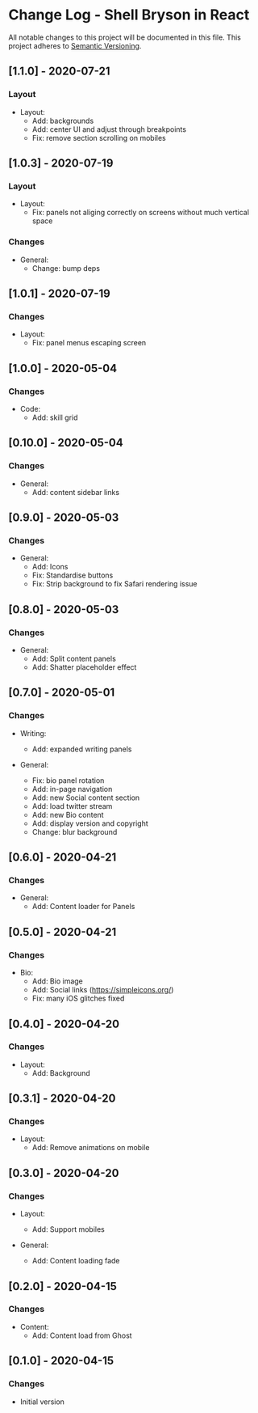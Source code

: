 # Change Log - Shell Bryson in React

All notable changes to this project will be documented in this file.
This project adheres to [Semantic Versioning](http://semver.org/).

## [1.1.0] - 2020-07-21

### Layout

- Layout:
  - Add: backgrounds
  - Add: center UI and adjust through breakpoints
  - Fix: remove section scrolling on mobiles

## [1.0.3] - 2020-07-19

### Layout

- Layout:
  - Fix: panels not aliging correctly on screens without much vertical space

### Changes

- General:
  - Change: bump deps

## [1.0.1] - 2020-07-19

### Changes

- Layout:
  - Fix: panel menus escaping screen

## [1.0.0] - 2020-05-04

### Changes

- Code:
  - Add: skill grid

## [0.10.0] - 2020-05-04

### Changes

- General:
  - Add: content sidebar links

## [0.9.0] - 2020-05-03

### Changes

- General:
  - Add: Icons
  - Fix: Standardise buttons
  - Fix: Strip background to fix Safari rendering issue

## [0.8.0] - 2020-05-03

### Changes

- General:
  - Add: Split content panels
  - Add: Shatter placeholder effect

## [0.7.0] - 2020-05-01

### Changes

- Writing:
  - Add: expanded writing panels

- General:
  - Fix: bio panel rotation
  - Add: in-page navigation
  - Add: new Social content section
  - Add: load twitter stream
  - Add: new Bio content
  - Add: display version and copyright
  - Change: blur background

## [0.6.0] - 2020-04-21

### Changes

- General:
  - Add: Content loader for Panels

## [0.5.0] - 2020-04-21

### Changes

- Bio:
  - Add: Bio image
  - Add: Social links (https://simpleicons.org/)
  - Fix: many iOS glitches fixed

## [0.4.0] - 2020-04-20

### Changes

- Layout:
  - Add: Background

## [0.3.1] - 2020-04-20

### Changes

- Layout:
  - Add: Remove animations on mobile

## [0.3.0] - 2020-04-20

### Changes

- Layout:
  - Add: Support mobiles

- General:
  - Add: Content loading fade

## [0.2.0] - 2020-04-15

### Changes

- Content:
  - Add: Content load from Ghost

## [0.1.0] - 2020-04-15

### Changes

- Initial version

